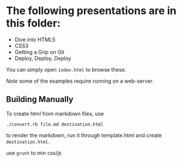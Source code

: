 # The following presentations are in this folder:

* Dive into HTML5
* CSS3
* Getting a Grip on Git
* Deploy, Deploy, Deploy

You can simply open `index.html` to browse these.

*Note* some of the examples require running on a web-server.


## Building Manually

To create html from markdown files, use

```
./convert.rb file.md destination.html 
```

to render the markdown, run it through template.html and create `destination.html`.

use `grunt` to min css/js
